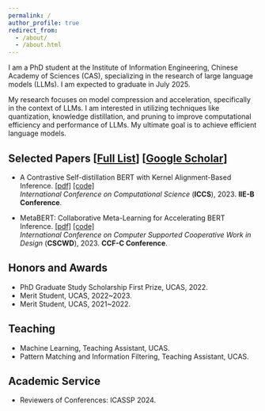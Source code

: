```yaml
---
permalink: /
author_profile: true
redirect_from: 
  - /about/
  - /about.html
---
```


I am a PhD student at the Institute of Information Engineering, Chinese Academy of Sciences (CAS), specializing in the research of large language models (LLMs). I am expected to graduate in July 2025.

My research focuses on model compression and acceleration, specifically in the context of LLMs. I am interested in utilizing techniques like quantization, knowledge distillation, and pruning to improve computational efficiency and performance of LLMs. My ultimate goal is to achieve efficient language models.


## Selected Papers [[Full List](https://xyangyan.github.io/publications/)] [[Google Scholar](https://scholar.google.com/citations?user=gDJkRzwAAAAJ&hl)] 
* A Contrastive Self-distillation BERT with Kernel Alignment-Based Inference. 
[[pdf]](https://www.researchgate.net/publication/372006456_A_Contrastive_Self-distillation_BERT_with_Kernel_Alignment-Based_Inference)
[[code]](https://github.com/xyangyan/CsdBERT) <br>
<i>International Conference on Computational Science </i> (**ICCS**), 2023. <b>IIE-B Conference</b>.

* MetaBERT: Collaborative Meta-Learning for Accelerating BERT Inference.
[[pdf]](https://www.researchgate.net/publication/371825485_MetaBERT_Collaborative_Meta-Learning_for_Accelerating_BERT_Inference)
[[code]](https://github.com/xyangyan/MetaBERT) <br>
<i>International Conference on Computer Supported Cooperative Work in Design </i> (**CSCWD**), 2023. <b>CCF-C Conference</b>. 


## Honors and Awards
* PhD Graduate Study Scholarship First Prize, UCAS, 2022.
* Merit Student, UCAS, 2022~2023.
* Merit Student, UCAS, 2021~2022.

## Teaching
* Machine Learning, Teaching Assistant, UCAS.
* Pattern Matching and Information Filtering, Teaching Assistant, UCAS.

## Academic Service
* Reviewers of Conferences: ICASSP 2024.
